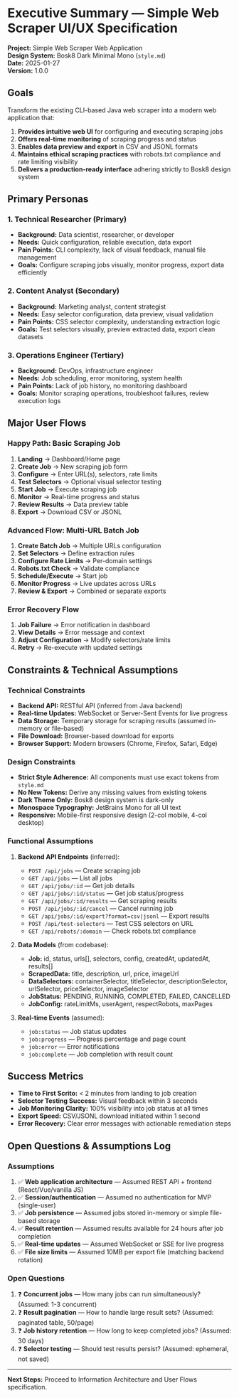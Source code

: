 # Executive Summary — Simple Web Scraper UI/UX Specification

**Project:** Simple Web Scraper Web Application  
**Design System:** Bosk8 Dark Minimal Mono (`style.md`)  
**Date:** 2025-01-27  
**Version:** 1.0.0

## Goals

Transform the existing CLI-based Java web scraper into a modern web application that:

1. **Provides intuitive web UI** for configuring and executing scraping jobs
2. **Offers real-time monitoring** of scraping progress and status
3. **Enables data preview and export** in CSV and JSONL formats
4. **Maintains ethical scraping practices** with robots.txt compliance and rate limiting visibility
5. **Delivers a production-ready interface** adhering strictly to Bosk8 design system

## Primary Personas

### 1. Technical Researcher (Primary)
- **Background:** Data scientist, researcher, or developer
- **Needs:** Quick configuration, reliable execution, data export
- **Pain Points:** CLI complexity, lack of visual feedback, manual file management
- **Goals:** Configure scraping jobs visually, monitor progress, export data efficiently

### 2. Content Analyst (Secondary)
- **Background:** Marketing analyst, content strategist
- **Needs:** Easy selector configuration, data preview, visual validation
- **Pain Points:** CSS selector complexity, understanding extraction logic
- **Goals:** Test selectors visually, preview extracted data, export clean datasets

### 3. Operations Engineer (Tertiary)
- **Background:** DevOps, infrastructure engineer
- **Needs:** Job scheduling, error monitoring, system health
- **Pain Points:** Lack of job history, no monitoring dashboard
- **Goals:** Monitor scraping operations, troubleshoot failures, review execution logs

## Major User Flows

### Happy Path: Basic Scraping Job
1. **Landing** → Dashboard/Home page
2. **Create Job** → New scraping job form
3. **Configure** → Enter URL(s), selectors, rate limits
4. **Test Selectors** → Optional visual selector testing
5. **Start Job** → Execute scraping job
6. **Monitor** → Real-time progress and status
7. **Review Results** → Data preview table
8. **Export** → Download CSV or JSONL

### Advanced Flow: Multi-URL Batch Job
1. **Create Batch Job** → Multiple URLs configuration
2. **Set Selectors** → Define extraction rules
3. **Configure Rate Limits** → Per-domain settings
4. **Robots.txt Check** → Validate compliance
5. **Schedule/Execute** → Start job
6. **Monitor Progress** → Live updates across URLs
7. **Review & Export** → Combined or separate exports

### Error Recovery Flow
1. **Job Failure** → Error notification in dashboard
2. **View Details** → Error message and context
3. **Adjust Configuration** → Modify selectors/rate limits
4. **Retry** → Re-execute with updated settings

## Constraints & Technical Assumptions

### Technical Constraints
- **Backend API:** RESTful API (inferred from Java backend)
- **Real-time Updates:** WebSocket or Server-Sent Events for live progress
- **Data Storage:** Temporary storage for scraping results (assumed in-memory or file-based)
- **File Download:** Browser-based download for exports
- **Browser Support:** Modern browsers (Chrome, Firefox, Safari, Edge)

### Design Constraints
- **Strict Style Adherence:** All components must use exact tokens from `style.md`
- **No New Tokens:** Derive any missing values from existing tokens
- **Dark Theme Only:** Bosk8 design system is dark-only
- **Monospace Typography:** JetBrains Mono for all UI text
- **Responsive:** Mobile-first responsive design (2-col mobile, 4-col desktop)

### Functional Assumptions
1. **Backend API Endpoints** (inferred):
   - `POST /api/jobs` — Create scraping job
   - `GET /api/jobs` — List all jobs
   - `GET /api/jobs/:id` — Get job details
   - `GET /api/jobs/:id/status` — Get job status/progress
   - `GET /api/jobs/:id/results` — Get scraping results
   - `POST /api/jobs/:id/cancel` — Cancel running job
   - `GET /api/jobs/:id/export?format=csv|jsonl` — Export results
   - `POST /api/test-selectors` — Test CSS selectors on URL
   - `GET /api/robots/:domain` — Check robots.txt compliance

2. **Data Models** (from codebase):
   - **Job:** id, status, urls[], selectors, config, createdAt, updatedAt, results[]
   - **ScrapedData:** title, description, url, price, imageUrl
   - **DataSelectors:** containerSelector, titleSelector, descriptionSelector, urlSelector, priceSelector, imageSelector
   - **JobStatus:** PENDING, RUNNING, COMPLETED, FAILED, CANCELLED
   - **JobConfig:** rateLimitMs, userAgent, respectRobots, maxPages

3. **Real-time Events** (assumed):
   - `job:status` — Job status updates
   - `job:progress` — Progress percentage and page count
   - `job:error` — Error notifications
   - `job:complete` — Job completion with result count

## Success Metrics

- **Time to First Scrito:** < 2 minutes from landing to job creation
- **Selector Testing Success:** Visual feedback within 3 seconds
- **Job Monitoring Clarity:** 100% visibility into job status at all times
- **Export Speed:** CSV/JSONL download initiated within 1 second
- **Error Recovery:** Clear error messages with actionable remediation steps

## Open Questions & Assumptions Log

### Assumptions
1. ✅ **Web application architecture** — Assumed REST API + frontend (React/Vue/vanilla JS)
2. ✅ **Session/authentication** — Assumed no authentication for MVP (single-user)
3. ✅ **Job persistence** — Assumed jobs stored in-memory or simple file-based storage
4. ✅ **Result retention** — Assumed results available for 24 hours after job completion
5. ✅ **Real-time updates** — Assumed WebSocket or SSE for live progress
6. ✅ **File size limits** — Assumed 10MB per export file (matching backend rotation)

### Open Questions
1. ❓ **Concurrent jobs** — How many jobs can run simultaneously? (Assumed: 1-3 concurrent)
2. ❓ **Result pagination** — How to handle large result sets? (Assumed: paginated table, 50/page)
3. ❓ **Job history retention** — How long to keep completed jobs? (Assumed: 30 days)
4. ❓ **Selector testing** — Should test results persist? (Assumed: ephemeral, not saved)

---

**Next Steps:** Proceed to Information Architecture and User Flows specification.

